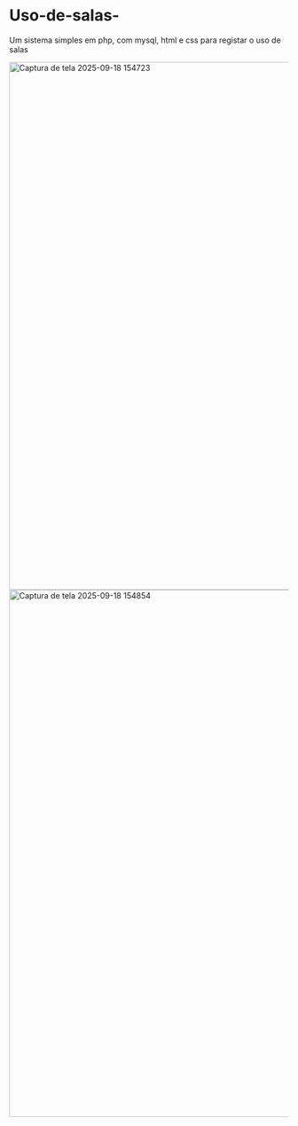 # Uso-de-salas-
Um sistema simples em php, com mysql, html e css para registar o uso de salas
<div>
<img width="1901" height="951" alt="Captura de tela 2025-09-18 154723" src="https://github.com/user-attachments/assets/fc2abe59-4098-4754-a9c4-703afae59b34" />
<img width="1913" height="950" alt="Captura de tela 2025-09-18 154854" src="https://github.com/user-attachments/assets/b115705c-9e4a-44ff-ae03-f2a19271a947" />
</div>
